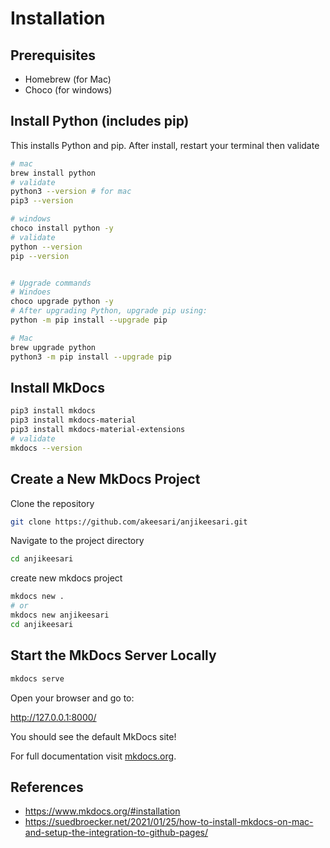 
# Installation

## Prerequisites

- Homebrew (for Mac)
- Choco (for windows)


## Install Python (includes pip)


This installs Python and pip.  After install, restart your terminal then validate

```sh
# mac
brew install python
# validate
python3 --version # for mac
pip3 --version

# windows
choco install python -y
# validate
python --version
pip --version


# Upgrade commands
# Windoes
choco upgrade python -y
# After upgrading Python, upgrade pip using:
python -m pip install --upgrade pip

# Mac
brew upgrade python
python3 -m pip install --upgrade pip
```
## Install MkDocs

```sh
pip3 install mkdocs
pip3 install mkdocs-material
pip3 install mkdocs-material-extensions
# validate
mkdocs --version
```

## Create a New MkDocs Project

Clone the repository

```sh
git clone https://github.com/akeesari/anjikeesari.git
```

Navigate to the project directory

```sh
cd anjikeesari
```

create new mkdocs project

```sh
mkdocs new .
# or
mkdocs new anjikeesari
cd anjikeesari
```

## Start the MkDocs Server Locally

```sh
mkdocs serve
```
Open your browser and go to:

http://127.0.0.1:8000/

You should see the default MkDocs site!


For full documentation visit [mkdocs.org](https://www.mkdocs.org).

## References
- https://www.mkdocs.org/#installation
- https://suedbroecker.net/2021/01/25/how-to-install-mkdocs-on-mac-and-setup-the-integration-to-github-pages/